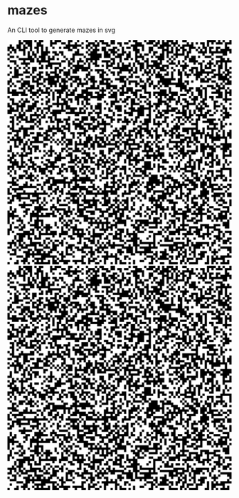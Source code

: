 # mazes

An CLI tool to generate mazes in svg

![Alt text](./example.svg)
<img src="./example.svg">

